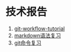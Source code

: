# 技术报告
1. [git-workflow-tutorial][1] 
2. [markdown语法复习][2]
3. [git命令复习][3]

[1]:	https://github.com/xirong/my-git/blob/master/git-workflow-tutorial.md
[2]:	http://blog.leanote.com/post/freewalk/Markdown-%E8%AF%AD%E6%B3%95%E6%89%8B%E5%86%8C#title-5
[3]:	https://www.liaoxuefeng.com/wiki/0013739516305929606dd18361248578c67b8067c8c017b000/0013743862006503a1c5bf5a783434581661a3cc2084efa000